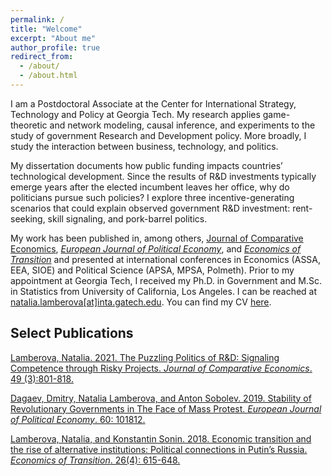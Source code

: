 ```yaml
---
permalink: /
title: "Welcome"
excerpt: "About me"
author_profile: true
redirect_from: 
  - /about/
  - /about.html
---
```


I am a Postdoctoral Associate at the Center for International Strategy, Technology and Policy at Georgia Tech. My research applies game-theoretic and network modeling, causal inference, and experiments to the study of government Research and Development policy. More broadly, I study the interaction between business, technology, and politics.

My dissertation documents how public funding impacts countries’ technological development. Since the results of R&D investments typically emerge years after the elected incumbent leaves her office, why do politicians pursue such policies? I explore three incentive-generating scenarios that could explain observed government R&D investment: rent-seeking, skill signaling, and pork-barrel politics.

My work has been published in, among others, [Journal of Comparative Economics](doi.org/10.1016/j.jce.2021.01.002), [_European Journal of Political Economy_](doi.org/10.1016/j.ejpoleco.2019.08.003), and [_Economics of Transition_](doi.org/10.1111/ecot.12167) and presented at international conferences in Economics (ASSA, EEA, SIOE) and Political Science (APSA, MPSA, Polmeth). Prior to my appointment at Georgia Tech, I received my Ph.D. in Government and M.Sc. in Statistics from University of California, Los Angeles.  I can be reached at [natalia.lamberova[at]inta.gatech.edu](natalia.lamberova[at]inta.gatech.edu). You can find my CV [here](cv/).

## Select Publications

[Lamberova, Natalia. 2021. The Puzzling Politics of R&D: Signaling Competence through Risky Projects. *Journal of Comparative Economics*. 49 (3):801-818.](doi.org/10.1016/j.jce.2021.01.002)

[Dagaev, Dmitry, Natalia Lamberova, and Anton Sobolev. 2019. Stability of Revolutionary Governments in The Face of Mass Protest. *European Journal of Political Economy*. 60: 101812.](doi.org/10.1016/j.ejpoleco.2019.08.003)

[Lamberova, Natalia, and Konstantin Sonin. 2018. Economic transition and the rise of alternative institutions: Political connections in Putin’s Russia. *Economics of Transition*. 26(4): 615-648.](doi.org/10.1111/ecot.12167)


